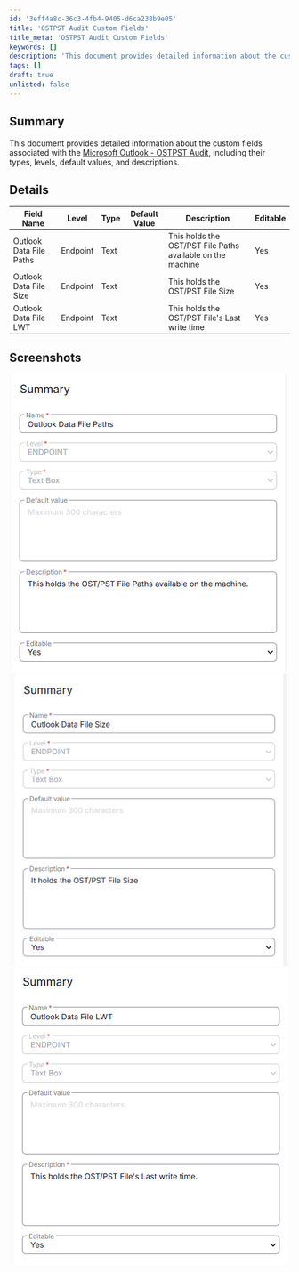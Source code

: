 ```yaml
---
id: '3eff4a8c-36c3-4fb4-9405-d6ca238b9e05'
title: 'OSTPST Audit Custom Fields'
title_meta: 'OSTPST Audit Custom Fields'
keywords: []
description: 'This document provides detailed information about the custom fields associated with the Microsoft Outlook - OSTPST Audit solution, including their types, levels, default values, and descriptions.'
tags: []
draft: true
unlisted: false
---
```


## Summary
This document provides detailed information about the custom fields associated with the [Microsoft Outlook - OSTPST Audit](<../tasks/Microsoft Outlook - OSTPST Audit.md>), including their types, levels, default values, and descriptions.

## Details

| Field Name               | Level    | Type | Default Value | Description                                             | Editable |
|--------------------------|----------|------|---------------|---------------------------------------------------------|----------|
| Outlook Data File Paths  | Endpoint | Text |               | This holds the OST/PST File Paths available on the machine | Yes      |
| Outlook Data File Size  | Endpoint | Text |               | This holds the OST/PST File Size | Yes      |
| Outlook Data File LWT  | Endpoint | Text |               | This holds the OST/PST File's Last write time| Yes      |


## Screenshots
![Outlook Data File Paths](<../../../static/img/CWRMM-OSTPST--Audit/image1.png>)
![Outlook Data File Size](<../../../static/img/CWRMM-OSTPST--Audit/image2.png>)
![Outlook Data File LWT](<../../../static/img/CWRMM-OSTPST--Audit/image3.png>)